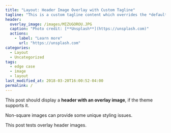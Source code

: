 ```yaml
---
title: "Layout: Header Image Overlay with Custom Tagline"
tagline: "This is a custom tagline content which overrides the *default* page excerpt."
header:
  overlay_image: /images/MIZUGOROU.JPG
  caption: "Photo credit: [**Unsplash**](https://unsplash.com)"
  actions:
    - label: "Learn more"
      url: "https://unsplash.com"
categories:
  - Layout
  - Uncategorized
tags:
  - edge case
  - image
  - layout
last_modified_at: 2018-03-20T16:00:52-04:00
permalink: /
---
```


This post should display a **header with an overlay image**, if the theme supports it.

Non-square images can provide some unique styling issues.

This post tests overlay header images.

<!---
---
title: "Haoxiang Lin (林浩翔)"
header:
  overlay_image: /images/MIZUGOROU.JPG
  overlay_filter: 0.5
permalink: /
---

Mizugorou-san is thinking...
-->
